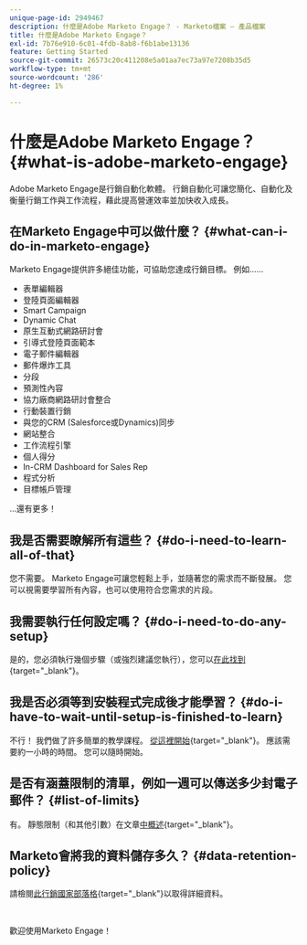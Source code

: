```yaml
---
unique-page-id: 2949467
description: 什麼是Adobe Marketo Engage？ - Marketo檔案 — 產品檔案
title: 什麼是Adobe Marketo Engage？
exl-id: 7b76e910-6c01-4fdb-8ab8-f6b1abe13136
feature: Getting Started
source-git-commit: 26573c20c411208e5a01aa7ec73a97e7208b35d5
workflow-type: tm+mt
source-wordcount: '286'
ht-degree: 1%

---
```


# 什麼是Adobe Marketo Engage？ {#what-is-adobe-marketo-engage}

Adobe Marketo Engage是行銷自動化軟體。 行銷自動化可讓您簡化、自動化及衡量行銷工作與工作流程，藉此提高營運效率並加快收入成長。

## 在Marketo Engage中可以做什麼？ {#what-can-i-do-in-marketo-engage}

Marketo Engage提供許多絕佳功能，可協助您達成行銷目標。 例如……

* 表單編輯器
* 登陸頁面編輯器
* Smart Campaign
* Dynamic Chat
* 原生互動式網路研討會
* 引導式登陸頁面範本
* 電子郵件編輯器
* 郵件爆炸工具
* 分段
* 預測性內容
* 協力廠商網路研討會整合
* 行動裝置行銷
* 與您的CRM (Salesforce或Dynamics)同步
* 網站整合
* 工作流程引擎
* 個人得分
* In-CRM Dashboard for Sales Rep
* 程式分析
* 目標帳戶管理

...還有更多！

## 我是否需要瞭解所有這些？ {#do-i-need-to-learn-all-of-that}

您不需要。 Marketo Engage可讓您輕鬆上手，並隨著您的需求而不斷發展。 您可以視需要學習所有內容，也可以使用符合您需求的片段。

## 我需要執行任何設定嗎？ {#do-i-need-to-do-any-setup}

是的，您必須執行幾個步驟（或強烈建議您執行），您可以[在此找到](/help/marketo/getting-started/initial-setup/setup-steps.md){target="_blank"}。

## 我是否必須等到安裝程式完成後才能學習？ {#do-i-have-to-wait-until-setup-is-finished-to-learn}

不行！ 我們做了許多簡單的教學課程。 [從這裡開始](/help/marketo/getting-started/quick-wins/get-set-up-and-add-a-person.md){target="_blank"}。 應該需要約一小時的時間。 您可以隨時開始。

## 是否有涵蓋限制的清單，例如一週可以傳送多少封電子郵件？ {#list-of-limits}

有。 靜態限制（和其他引數）在文章[中概述](https://helpx.adobe.com/tw/legal/product-descriptions/adobe-marketo-engage---product-description.html#performance-guardrails){target="_blank"}。

## Marketo會將我的資料儲存多久？ {#data-retention-policy}

請檢閱[此行銷國家部落格](https://nation.marketo.com/t5/knowledgebase/marketo-activities-data-retention-policy-overview-amp-faq/ta-p/250750){target="_blank"}以取得詳細資料。

<br>

歡迎使用Marketo Engage！
